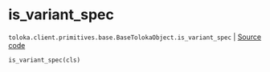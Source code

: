 # is_variant_spec
`toloka.client.primitives.base.BaseTolokaObject.is_variant_spec` | [Source code](https://github.com/Toloka/toloka-kit/blob/v1.2.0/src/client/primitives/base.py#L245)

```python
is_variant_spec(cls)
```

